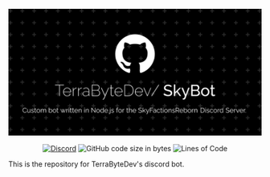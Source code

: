 ![ ](assets/SkyBot.png)
<div align="center">
      <a href="https://discord.gg/SwxXMrFdjp">
        <img alt="Discord" src="https://img.shields.io/discord/1252801398601420852?style=for-the-badge&color=blue"></a>
      <img alt="GitHub code size in bytes" src="https://img.shields.io/github/languages/code-size/TerraByteDev/SkyBot?style=for-the-badge&color=blue">
      <img src="https://www.aschey.tech/tokei/github.com/TerraByteDev/SkyBot?color=blue&style=for-the-badge" alt="Lines of Code">
</div>

This is the repository for TerraByteDev's discord bot.